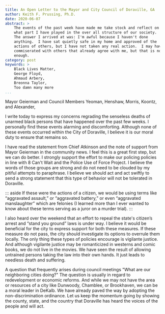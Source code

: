 ```yaml
---
title: An Open Letter to the Mayor and City Council of Doraville, GA
author: Keith F. Prussing, Ph.D.
date: 2020-06-07
abstract: >
    The events of the past week have made me take stock and reflect on
    what part I have played in the over all structure of our society.
    The answer I arrived at was: I'm awful because I haven't done
    anything.  I have sat quietly safe in my home and approved of the
    actions of others, but I have not taken any real action.  I may have
    commiserated with others that already agree with me, but that is not
    enough.
category: post
keywords: >
    Black Lives Matter,
    George Floyd,
    Ahmaud Arbery,
    Breonna Taylor,
    Too damn many more
...
```


Mayor Geierman and Council Members Yeoman, Henshaw, Morris, Koontz, and Alexander,

I write today to express my concerns regrading the senseless deaths of
unarmed black persons that have happened over the past few weeks.  I
personally find these events alarming and discomforting.  Although none
of these events occurred within the City of Doraville, I believe it is
our moral duty to ensure that remains so.

I have read the statement from Chief Atkinson and the note of support
from Mayor Geierman in the community news.  I feel this is a great first
step, but we can do better.  I strongly support the effort to make our
policing policies in line with 8 Can't Wait and the Police Use of Force
Project.  I believe the words of those groups are strong and do not need
to be clouded by my pitiful attempts to paraphrase.  I believe we should
act and act swiftly to send a strong statement that this type of
behavior will not be tolerated in Doraville.

::: aside
If these were the actions
of a citizen, we would be using terms like “aggravated assault,” or
“aggravated battery,” or even “aggravated manslaughter” which are
felonies (I learned more than I ever wanted to know about these terms
serving as a juror on a murder trial).
:::

I also heard over the weekend that an effort to repeal the state's
citizen’s arrest and “stand you ground” laws is under way.  I believe it
would be beneficial for the city to express support for both these
measures.  If these measure do not pass, the city should investigate its
options to overrule them locally.  The only thing these types of policies
encourage is vigilante justice.  And although vigilante justice may be
romanticized in westerns and comic books, we do not live in the movies.
We have seen the result of allowing untrained persons taking the law
into their own hands.  It just leads to needless death and suffering.

A question that frequently arises during council meetings "What are our
neighboring cities doing?"  The question is usually in regard to
redevelopment or economic reforms.  And while we may not have the area
or resources of a city like Dunwoody, Chamblee, or Brookhaven, we can be
a moral leader in DeKalb.  We have already paved the way by adopting the
non-discrimination ordinance.  Let us keep the momentum going by showing
the county, state, and the country that Doraville has heard the voices
of the people and will act.

